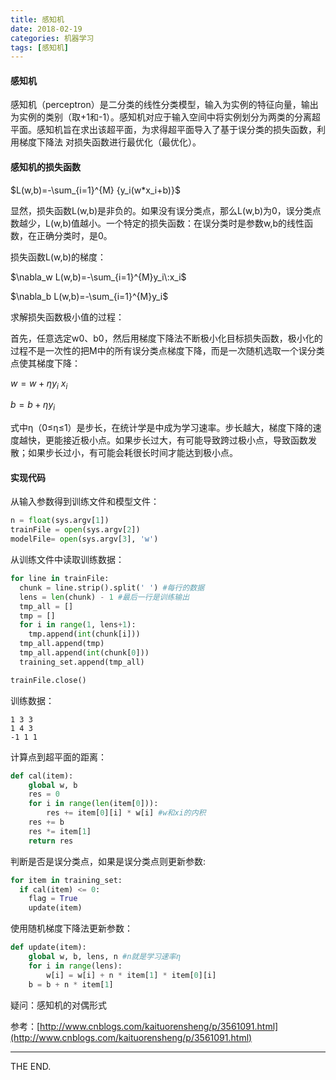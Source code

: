 ```yaml
---
title: 感知机
date: 2018-02-19
categories: 机器学习
tags: [感知机]
---
```


#### 感知机

感知机（perceptron）是二分类的线性分类模型，输入为实例的特征向量，输出为实例的类别（取+1和-1）。感知机对应于输入空间中将实例划分为两类的分离超平面。感知机旨在求出该超平面，为求得超平面导入了基于误分类的损失函数，利用梯度下降法 对损失函数进行最优化（最优化）。

<!--more-->

#### 感知机的损失函数

$L(w,b)=-\sum_{i=1}^{M} {y_i(w*x_i+b)}$

显然，损失函数L(w,b)是非负的。如果没有误分类点，那么L(w,b)为0，误分类点数越少，L(w,b)值越小。一个特定的损失函数：在误分类时是参数w,b的线性函数，在正确分类时，是0。

损失函数L(w,b)的梯度：

$\nabla_w L(w,b)=-\sum_{i=1}^{M}y_i\:x_i$

$\nabla_b L(w,b)=-\sum_{i=1}^{M}y_i$

求解损失函数极小值的过程：

首先，任意选定w0、b0，然后用梯度下降法不断极小化目标损失函数，极小化的过程不是一次性的把M中的所有误分类点梯度下降，而是一次随机选取一个误分类点使其梯度下降：

$w=w+\eta y_i\:x_i$

$b=b+\eta y_i$

式中η（0≤η≤1）是步长，在统计学是中成为学习速率。步长越大，梯度下降的速度越快，更能接近极小点。如果步长过大，有可能导致跨过极小点，导致函数发散；如果步长过小，有可能会耗很长时间才能达到极小点。

#### 实现代码

从输入参数得到训练文件和模型文件：

```python
n = float(sys.argv[1])
trainFile = open(sys.argv[2])
modelFile= open(sys.argv[3], 'w')
```

从训练文件中读取训练数据：

```python
for line in trainFile:
  chunk = line.strip().split(' ') #每行的数据
  lens = len(chunk) - 1 #最后一行是训练输出
  tmp_all = []
  tmp = []
  for i in range(1, lens+1):
    tmp.append(int(chunk[i]))
  tmp_all.append(tmp)
  tmp_all.append(int(chunk[0]))
  training_set.append(tmp_all)

trainFile.close()
```

训练数据：
```
1 3 3
1 4 3
-1 1 1
```

计算点到超平面的距离：
```python
def cal(item):
    global w, b
    res = 0
    for i in range(len(item[0])):
        res += item[0][i] * w[i] #w和xi的内积
    res += b
    res *= item[1]
    return res
```

判断是否是误分类点，如果是误分类点则更新参数:
```python
for item in training_set:
  if cal(item) <= 0:
    flag = True
    update(item)
```

使用随机梯度下降法更新参数：
```python
def update(item):
	global w, b, lens, n #n就是学习速率η
	for i in range(lens):
		w[i] = w[i] + n * item[1] * item[0][i]
	b = b + n * item[1]
```

疑问：感知机的对偶形式

参考：[http://www.cnblogs.com/kaituorensheng/p/3561091.html](http://www.cnblogs.com/kaituorensheng/p/3561091.html)
- - -
THE END.
